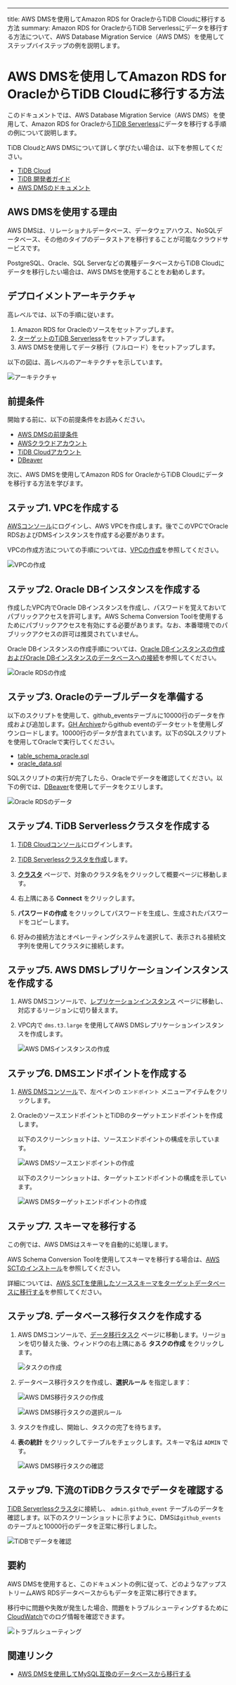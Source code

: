 ---
title:  AWS DMSを使用してAmazon RDS for OracleからTiDB Cloudに移行する方法
summary: Amazon RDS for OracleからTiDB Serverlessにデータを移行する方法について、AWS Database Migration Service（AWS DMS）を使用してステップバイステップの例を説明します。

# AWS DMSを使用してAmazon RDS for OracleからTiDB Cloudに移行する方法

このドキュメントでは、AWS Database Migration Service（AWS DMS）を使用して、Amazon RDS for Oracleから[TiDB Serverless](https://tidbcloud.com/console/clusters/create-cluster)にデータを移行する手順の例について説明します。

TiDB CloudとAWS DMSについて詳しく学びたい場合は、以下を参照してください。

- [TiDB Cloud](https://docs.pingcap.com/tidbcloud/)
- [TiDB 開発者ガイド](https://docs.pingcap.com/tidbcloud/dev-guide-overview)
- [AWS DMSのドキュメント](https://docs.aws.amazon.com/dms/latest/userguide/CHAP_GettingStarted.html)

## AWS DMSを使用する理由

AWS DMSは、リレーショナルデータベース、データウェアハウス、NoSQLデータベース、その他のタイプのデータストアを移行することが可能なクラウドサービスです。

PostgreSQL、Oracle、SQL Serverなどの異種データベースからTiDB Cloudにデータを移行したい場合は、AWS DMSを使用することをお勧めします。

## デプロイメントアーキテクチャ

高レベルでは、以下の手順に従います。

1. Amazon RDS for Oracleのソースをセットアップします。
2. [ターゲットのTiDB Serverless](https://tidbcloud.com/console/clusters/create-cluster)をセットアップします。
3. AWS DMSを使用してデータ移行（フルロード）をセットアップします。

以下の図は、高レベルのアーキテクチャを示しています。

![アーキテクチャ](/media/tidb-cloud/aws-dms-from-oracle-to-tidb-0.png)

## 前提条件

開始する前に、以下の前提条件をお読みください。

- [AWS DMSの前提条件](/tidb-cloud/migrate-from-mysql-using-aws-dms.md#prerequisites)
- [AWSクラウドアカウント](https://aws.amazon.com)
- [TiDB Cloudアカウント](https://tidbcloud.com)
- [DBeaver](https://dbeaver.io/)

次に、AWS DMSを使用してAmazon RDS for OracleからTiDB Cloudにデータを移行する方法を学びます。

## ステップ1. VPCを作成する

[AWSコンソール](https://console.aws.amazon.com/vpc/home#vpcs:)にログインし、AWS VPCを作成します。後でこのVPCでOracle RDSおよびDMSインスタンスを作成する必要があります。

VPCの作成方法についての手順については、[VPCの作成](https://docs.aws.amazon.com/vpc/latest/userguide/working-with-vpcs.html#Create-VPC)を参照してください。

![VPCの作成](/media/tidb-cloud/aws-dms-from-oracle-to-tidb-1.png)

## ステップ2. Oracle DBインスタンスを作成する

作成したVPC内でOracle DBインスタンスを作成し、パスワードを覚えておいてパブリックアクセスを許可します。AWS Schema Conversion Toolを使用するためにパブリックアクセスを有効にする必要があります。なお、本番環境でのパブリックアクセスの許可は推奨されていません。

Oracle DBインスタンスの作成手順については、[Oracle DBインスタンスの作成およびOracle DBインスタンスのデータベースへの接続](https://docs.aws.amazon.com/AmazonRDS/latest/UserGuide/CHAP_GettingStarted.CreatingConnecting.Oracle.html)を参照してください。

![Oracle RDSの作成](/media/tidb-cloud/aws-dms-from-oracle-to-tidb-2.png)

## ステップ3. Oracleのテーブルデータを準備する

以下のスクリプトを使用して、github_eventsテーブルに10000行のデータを作成および追加します。[GH Archive](https://gharchive.org/)からgithub eventのデータセットを使用しダウンロードします。10000行のデータが含まれています。以下のSQLスクリプトを使用してOracleで実行してください。

- [table_schema_oracle.sql](https://github.com/pingcap-inc/tidb-integration-script/blob/main/aws-dms/oracle_table_schema.sql)
- [oracle_data.sql](https://github.com/pingcap-inc/tidb-integration-script/blob/main/aws-dms/oracle_data.sql)

SQLスクリプトの実行が完了したら、Oracleでデータを確認してください。以下の例では、[DBeaver](https://dbeaver.io/)を使用してデータをクエリします。

![Oracle RDSのデータ](/media/tidb-cloud/aws-dms-from-oracle-to-tidb-3.png)

## ステップ4. TiDB Serverlessクラスタを作成する

1. [TiDB Cloudコンソール](https://tidbcloud.com/console/clusters)にログインします。

2. [TiDB Serverlessクラスタを作成](/tidb-cloud/tidb-cloud-quickstart.md)します。

3. [**クラスタ**](https://tidbcloud.com/console/clusters) ページで、対象のクラスタ名をクリックして概要ページに移動します。

4. 右上隅にある **Connect** をクリックします。

5. **パスワードの作成** をクリックしてパスワードを生成し、生成されたパスワードをコピーします。

6. 好みの接続方法とオペレーティングシステムを選択して、表示される接続文字列を使用してクラスタに接続します。

## ステップ5. AWS DMSレプリケーションインスタンスを作成する

1. AWS DMSコンソールで、[レプリケーションインスタンス](https://console.aws.amazon.com/dms/v2/home#replicationInstances) ページに移動し、対応するリージョンに切り替えます。

2. VPC内で `dms.t3.large` を使用してAWS DMSレプリケーションインスタンスを作成します。

    ![AWS DMSインスタンスの作成](/media/tidb-cloud/aws-dms-from-oracle-to-tidb-8.png)

## ステップ6. DMSエンドポイントを作成する

1. [AWS DMSコンソール](https://console.aws.amazon.com/dms/v2/home)で、左ペインの `エンドポイント` メニューアイテムをクリックします。

2. OracleのソースエンドポイントとTiDBのターゲットエンドポイントを作成します。

    以下のスクリーンショットは、ソースエンドポイントの構成を示しています。

    ![AWS DMSソースエンドポイントの作成](/media/tidb-cloud/aws-dms-from-oracle-to-tidb-9.png)

    以下のスクリーンショットは、ターゲットエンドポイントの構成を示しています。

    ![AWS DMSターゲットエンドポイントの作成](/media/tidb-cloud/aws-dms-from-oracle-to-tidb-10.png)

## ステップ7. スキーマを移行する

この例では、AWS DMSはスキーマを自動的に処理します。

AWS Schema Conversion Toolを使用してスキーマを移行する場合は、[AWS SCTのインストール](https://docs.aws.amazon.com/SchemaConversionTool/latest/userguide/CHAP_Installing.html#CHAP_Installing.Procedure)を参照してください。

詳細については、[AWS SCTを使用したソーススキーマをターゲットデータベースに移行する](https://docs.aws.amazon.com/dms/latest/userguide/CHAP_GettingStarted.SCT.html)を参照してください。

## ステップ8. データベース移行タスクを作成する

1. AWS DMSコンソールで、[データ移行タスク](https://console.aws.amazon.com/dms/v2/home#tasks) ページに移動します。リージョンを切り替えた後、ウィンドウの右上隅にある **タスクの作成** をクリックします。

    ![タスクの作成](/media/tidb-cloud/aws-dms-to-tidb-cloud-create-task.png)

2. データベース移行タスクを作成し、**選択ルール** を指定します：

    ![AWS DMS移行タスクの作成](/media/tidb-cloud/aws-dms-from-oracle-to-tidb-11.png)

    ![AWS DMS移行タスクの選択ルール](/media/tidb-cloud/aws-dms-from-oracle-to-tidb-12.png)

3. タスクを作成し、開始し、タスクの完了を待ちます。

4. **表の統計** をクリックしてテーブルをチェックします。スキーマ名は `ADMIN` です。

    ![AWS DMS移行タスクの確認](/media/tidb-cloud/aws-dms-from-oracle-to-tidb-13.png)

## ステップ9. 下流のTiDBクラスタでデータを確認する

[TiDB Serverlessクラスタ](https://tidbcloud.com/console/clusters/create-cluster)に接続し、 `admin.github_event` テーブルのデータを確認します。以下のスクリーンショットに示すように、DMSは`github_events` のテーブルと10000行のデータを正常に移行しました。

![TiDBでデータを確認](/media/tidb-cloud/aws-dms-from-oracle-to-tidb-14.png)

## 要約

AWS DMSを使用すると、このドキュメントの例に従って、どのようなアップストリームAWS RDSデータベースからもデータを正常に移行できます。

移行中に問題や失敗が発生した場合、問題をトラブルシューティングするために[CloudWatch](https://console.aws.amazon.com/cloudwatch/home)でのログ情報を確認できます。

![トラブルシューティング](/media/tidb-cloud/aws-dms-to-tidb-cloud-troubleshooting.png)

## 関連リンク

- [AWS DMSを使用してMySQL互換のデータベースから移行する](/tidb-cloud/migrate-from-mysql-using-aws-dms.md)